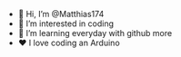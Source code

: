 - 👋 Hi, I’m @Matthias174
- 👀 I’m interested in coding 
- 🌱 I’m learning everyday with github more
- ♥️ I love coding an Arduino